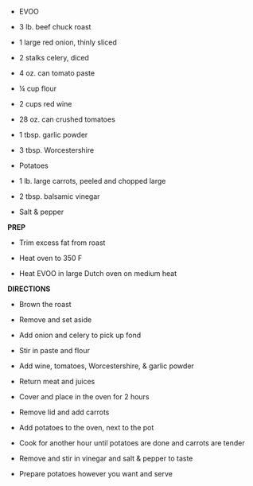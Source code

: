 -   EVOO

-   3 lb. beef chuck roast

-   1 large red onion, thinly sliced

-   2 stalks celery, diced

-   4 oz. can tomato paste

-   ¼ cup flour

-   2 cups red wine

-   28 oz. can crushed tomatoes

-   1 tbsp. garlic powder

-   3 tbsp. Worcestershire

-   Potatoes

-   1 lb. large carrots, peeled and chopped large

-   2 tbsp. balsamic vinegar

-   Salt & pepper

**PREP**

-   Trim excess fat from roast

-   Heat oven to 350 F

-   Heat EVOO in large Dutch oven on medium heat

**DIRECTIONS**

-   Brown the roast

-   Remove and set aside

-   Add onion and celery to pick up fond

-   Stir in paste and flour

-   Add wine, tomatoes, Worcestershire, & garlic powder

-   Return meat and juices

-   Cover and place in the oven for 2 hours

-   Remove lid and add carrots

-   Add potatoes to the oven, next to the pot

-   Cook for another hour until potatoes are done and carrots are tender

-   Remove and stir in vinegar and salt & pepper to taste

-   Prepare potatoes however you want and serve
